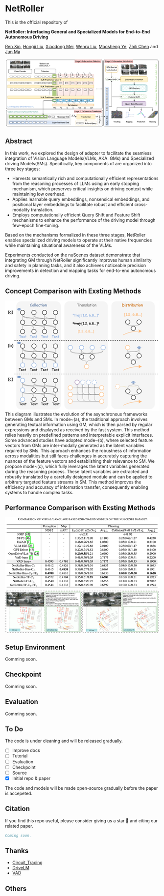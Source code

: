 # NetRoller

This is the official repository of

**NetRoller: Interfacing General and Specialized Models for End-to-End Autonomous Driving**

[Ren Xin](https://rex-sys-hk.github.io), [Hongji Liu](http://liuhongji.site), [Xiaodong Mei](), [Wenru Liu](), [Maosheng Ye](), [Zhili Chen]() and [Jun Ma](https://personal.hkust-gz.edu.cn/junma/index.html)


<!-- <p align="left">
<a href="https://rex-sys-hk.github.io/pub_webs/PlanScope/">
<img src="https://img.shields.io/badge/Project-Page-blue?style=flat">
</a>
<a href='https://arxiv.org/abs/2411.00476' style='padding-left: 0.5rem;'>
    <img src='https://img.shields.io/badge/arXiv-PDF-red?style=flat&logo=arXiv&logoColor=wihte' alt='arXiv PDF'>
</a>
</p> -->

![overview](doc/overview.png)

## Abstract

In this work, we explored the design of adapter to facilitate the seamless integration of Vision Language Models(VLMs, AKA. GMs) and Specialized driving Models(SMs). Specifically, key components of  are organized into three key stages:
- Harvests semantically rich and computationally efficient representations from the reasoning processes of LLMs using an early stopping mechanism, which preserves critical insights on driving context while maintaining low overhead. 
- Applies learnable query embeddings, nonsensical embeddings, and positional layer embeddings to facilitate robust and efficient cross-modality translation.
- Employs computationally efficient Query Shift and Feature Shift mechanisms to enhance the performance of the driving model through few-epoch fine-tuning.

Based on the mechanisms formalized in these three stages, NetRoller enables specialized driving models to operate at their native frequencies while maintaining situational awareness of the VLMs.

Experiments conducted on the nuScenes dataset demonstrate that integrating GM through NetRoller significantly improves human similarity and safety in planning tasks, and it also achieves noticeable precision improvements in detection and mapping tasks for end-to-end autonomous driving.

## Concept Comparison with Exsting Methods
![concept_comarison](doc/concept_comparison.png)
    This diagram illustrates the evolution of the asynchronous frameworks between GMs and SMs. In mode~(a), the traditional approach involves generating textual information using GM, which is then parsed by regular expressions and displayed as received by the fast system. This method relies heavily on predefined patterns and interpretable explicit interfaces.
    Some advanced studies have adopted mode~(b), where selected feature vectors from GMs are inter-modally generated as the latent variables required by SMs. This approach enhances the robustness of information across modalities but still faces challenges in accurately capturing the nuances of the feature vectors and establishing their relevance to SM.
    We propose mode~(c), which fully leverages the latent variables generated during the reasoning process. These latent variables are extracted and robustly translated by a carefully designed module and can be applied to arbitrary targeted feature streams in SM. This method improves the efficiency and accuracy of information transfer, consequently enabling systems to handle complex tasks.


## Performance Comparison with Exsting Methods

![comarison](doc/comparison.png)
![qualitative](doc/qualitative.png)


## Setup Environment

Comming soon.

## Checkpoint

Comming soon.

## Evaluation

Comming soon.


## To Do

The code is under cleaning and will be released gradually.

- [ ] Improve docs
- [ ] Tutorial
- [ ] Evaluation
- [ ] Checkpoint
- [ ] Source
- [x] Initial repo & paper

The code and models will be made open-source gradually before the paper is accepeted.

## Citation

If you find this repo useful, please consider giving us a star 🌟 and citing our related paper.

```bibtex
Coming soon.
```

## Thanks
- [Circuit_Tracing](https://transformer-circuits.pub/2025/attribution-graphs/methods.html)
- [DriveLM](https://github.com/OpenDriveLab/DriveLM)
- [VAD](https://github.com/hustvl/VAD)

## Others

